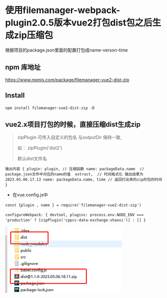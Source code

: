 
# 使用filemanager-webpack-plugin2.0.5版本vue2打包dist包之后生成zip压缩包
根据项目的package.json里面的配置打包成name-verson-time

## npm 库地址
https://www.npmjs.com/package/filemanager-vue2-dist-zip

## Install

` npm install filemanager-vue2-dist-zip -D `

## vue2.x项目打包的时候，直接压缩dist生成zip
> zipPlugin 可传入自定义的包名 与outputDir 保持一致,
> 
> 如： zipPlugin('dist2')
> 
> 默认dist文件名

`输出内容 {
plugin: plugin, // 压缩函数
name: packageData.name  // package.json文件中对应的name的值 
extract,  // 时间格式化 输出结果为 2023.05.06.17.13
name: packageData.name,
time // 返回打出来的zip的包的时间
}`
- 在vue.config.js中

`const {plugin , name } = require('filemanager-vue2-dist-zip')`

`
configureWebpack: {
devtool,
plugins: process.env.NODE_ENV === 'production' ? [zipPlugin('cppcc-data-exchange-shanxi')] : []
}
`

![img.png](md/img.png)
